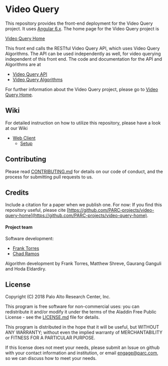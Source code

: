 # Video Query

This repository provides the front-end deployment for the Video Query project. It uses [Angular 6.x](https://angular.io). 
The home page for the Video Query project is

[Video Query Home](https://github.com/PARC-projects/video-query-home)

This front end calls the RESTful Video Query API, which uses Video Query Algorithms.
The API can be used independently as well, for video querying independent of this front end.
The code and documentation for the API and Algorithms are at

- [Video Query API](https://github.com/PARC-projects/video-query-api)
- [Video Query Algorithms](https://github.com/PARC-projects/video-query-algorithms)

For further information about the Video Query project, please go to [Video Query Home](https://github.com/PARC-projects/video-query-home).
## Wiki
For detailed instruction on how to utilize this repository, please have a look at our Wiki

- [Web Client](https://github.com/PARC-projects/video-query-home/wiki/Web-Client)
  - [Setup](https://github.com/PARC-projects/video-query-home/wiki/Web-Client-Setup)
## Contributing

Please read [CONTRIBUTING.md](CONTRIBUTING.md) for details on our code of conduct, and the process for submitting pull
requests to us.

## Credits

Include a citation for a paper when we publish one.  For now:
If you find this repository useful, please cite
[https://github.com/PARC-projects/video-query-home](https://github.com/PARC-projects/video-query-home).

#### Project team
Software development:
- [Frank Torres](https://github.com/fetorres)
- [Chad Ramos](https://github.com/chad-ramos)

Algorithm development by Frank Torres, Matthew Shreve, Gaurang Ganguli and Hoda Eldardiry.
## License

Copyright (C) 2018 Palo Alto Research Center, Inc.

This program is free software for non-commercial uses: you can redistribute it and/or modify
it under the terms of the Aladdin Free Public License - see the [LICENSE.md](LICENSE.md) file for details.

This program is distributed in the hope that it will be useful,
but WITHOUT ANY WARRANTY; without even the implied warranty of
MERCHANTABILITY or FITNESS FOR A PARTICULAR PURPOSE.

If this license does not meet your needs, please submit an Issue on github with
your contact information and institution, or email engage@parc.com, so we can discuss how to meet your needs.
